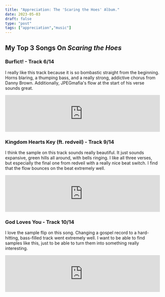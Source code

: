 ```yaml
---
title: "Appreciation: The 'Scaring the Hoes' Album."
date: 2023-05-03
draft: false
type: "post"
tags: ["appreciation","music"]
---
```


## My Top 3 Songs On *Scaring the Hoes*
### Burfict! - Track 6/14
I really like this track because it is so bombastic straight from the beginning. Horns blaring, a thumping bass, and a really strong, addictive chorus from Danny Brown. Additionally, JPEGmafia's flow at the start of his verse sounds great.

<iframe style="border: 0; width: 100%; height: 120px;" src="https://bandcamp.com/EmbeddedPlayer/album=3169714647/size=large/bgcol=333333/linkcol=e32c14/tracklist=false/artwork=none/track=639264020/transparent=true/" seamless><a href="https://jpegmafia.bandcamp.com/album/scaring-the-hoes">SCARING THE HOES by JPEGMAFIA x Danny Brown</a></iframe>

### Kingdom Hearts Key (ft. redveil) - Track 9/14
I think the sample on this track sounds really beautiful. It just sounds expansive, green hills all around, with bells ringing. I like all three verses, but especially the final one from redveil with a really nice beat switch. I find that the flow bounces on the beat extremely well.

<iframe style="border: 0; width: 100%; height: 120px;" src="https://bandcamp.com/EmbeddedPlayer/album=3169714647/size=large/bgcol=333333/linkcol=e32c14/tracklist=false/artwork=none/track=1528102832/transparent=true/" seamless><a href="https://jpegmafia.bandcamp.com/album/scaring-the-hoes">SCARING THE HOES by JPEGMAFIA x Danny Brown</a></iframe>


### God Loves You - Track 10/14
I love the sample flip on this song. Changing a gospel record to a hard-hitting, bass-filled track went extremely well. I want to be able to find samples like this, just to be able to turn them into something really interesting.

<iframe style="border: 0; width: 100%; height: 120px;" src="https://bandcamp.com/EmbeddedPlayer/album=3169714647/size=large/bgcol=333333/linkcol=e32c14/tracklist=false/artwork=none/track=31670768/transparent=true/" seamless><a href="https://jpegmafia.bandcamp.com/album/scaring-the-hoes">SCARING THE HOES by JPEGMAFIA x Danny Brown</a></iframe>
